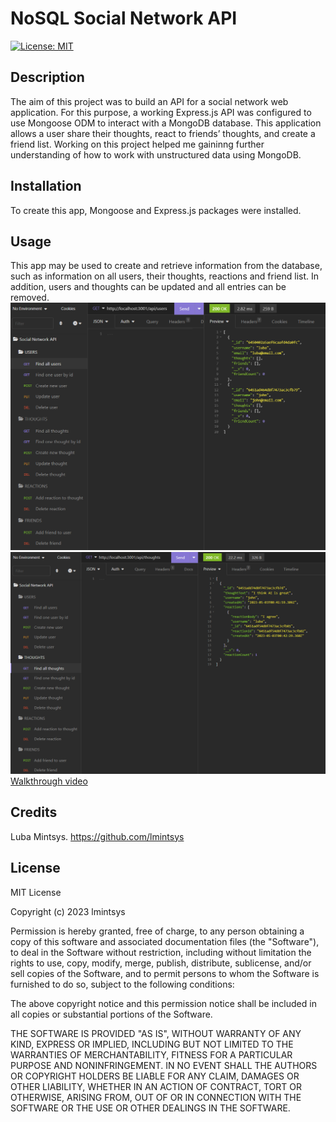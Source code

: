 # NoSQL Social Network API

[![License: MIT](https://img.shields.io/badge/License-MIT-yellow.svg)](https://opensource.org/licenses/MIT)

## Description

The aim of this project was to build an API for a social network web application. For this purpose, a working Express.js API was configured to use Mongoose ODM to interact with a MongoDB database. This application allows a user share their thoughts, react to friends’ thoughts, and create a friend list. Working on this project helped me gaininng further understanding of how to work with unstructured data using MongoDB.

## Installation

To create this app, Mongoose and Express.js packages were installed.

## Usage

This app may be used to create and retrieve information from the database, such as information on all users, their thoughts, reactions and friend list. In addition, users and thoughts can be updated and all entries can be removed.  
![users](assets/users.png)  
![thoughts](assets/thoughts.png)  
[Walkthrough video](https://watch.screencastify.com/v/bQeCAV4LqqFaxTyjQkjB)

## Credits

Luba Mintsys. https://github.com/lmintsys

## License

MIT License

Copyright (c) 2023 lmintsys

Permission is hereby granted, free of charge, to any person obtaining a copy
of this software and associated documentation files (the "Software"), to deal
in the Software without restriction, including without limitation the rights
to use, copy, modify, merge, publish, distribute, sublicense, and/or sell
copies of the Software, and to permit persons to whom the Software is
furnished to do so, subject to the following conditions:

The above copyright notice and this permission notice shall be included in all
copies or substantial portions of the Software.

THE SOFTWARE IS PROVIDED "AS IS", WITHOUT WARRANTY OF ANY KIND, EXPRESS OR
IMPLIED, INCLUDING BUT NOT LIMITED TO THE WARRANTIES OF MERCHANTABILITY,
FITNESS FOR A PARTICULAR PURPOSE AND NONINFRINGEMENT. IN NO EVENT SHALL THE
AUTHORS OR COPYRIGHT HOLDERS BE LIABLE FOR ANY CLAIM, DAMAGES OR OTHER
LIABILITY, WHETHER IN AN ACTION OF CONTRACT, TORT OR OTHERWISE, ARISING FROM,
OUT OF OR IN CONNECTION WITH THE SOFTWARE OR THE USE OR OTHER DEALINGS IN THE
SOFTWARE.
